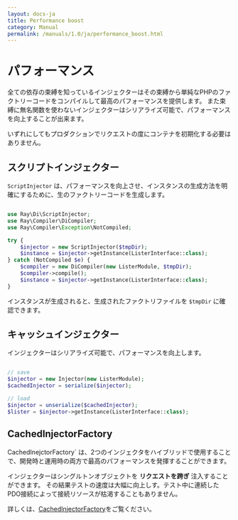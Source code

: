 ```yaml
---
layout: docs-ja
title: Performance boost
category: Manual
permalink: /manuals/1.0/ja/performance_boost.html
---
```

# パフォーマンス

全ての依存の束縛を知っているインジェクターはその束縛から単純なPHPのファクトリーコードをコンパイルして最高のパフォーマンスを提供します。 また束縛に無名関数を使わないインジェクターはシリアライズ可能で、パフォーマンスを向上することが出来ます。

いずれにしてもプロダクションでリクエストの度にコンテナを初期化する必要はありません。

## スクリプトインジェクター

`ScriptInjector` は、パフォーマンスを向上させ、インスタンスの生成方法を明確にするために、生のファクトリーコードを生成します。

```php

use Ray\Di\ScriptInjector;
use Ray\Compiler\DiCompiler;
use Ray\Compiler\Exception\NotCompiled;

try {
    $injector = new ScriptInjector($tmpDir);
    $instance = $injector->getInstance(ListerInterface::class);
} catch (NotCompiled $e) {
    $compiler = new DiCompiler(new ListerModule, $tmpDir);
    $compiler->compile();
    $instance = $injector->getInstance(ListerInterface::class);
}
```
インスタンスが生成されると、生成されたファクトリファイルを `$tmpDir` に確認できます。

## キャッシュインジェクター

インジェクターはシリアライズ可能で、パフォーマンスを向上します。

```php

// save
$injector = new Injector(new ListerModule);
$cachedInjector = serialize($injector);

// load
$injector = unserialize($cachedInjector);
$lister = $injector->getInstance(ListerInterface::class);

```

## CachedInjectorFactory

CachedInejctorFactory` は、2つのインジェクタをハイブリッドで使用することで、開発時と運用時の両方で最高のパフォーマンスを発揮することができます。

インジェクターはシングルトンオブジェクトを **リクエストを跨ぎ** 注入することができます。
その結果テストの速度は大幅に向上しす。テスト中に連続したPDO接続によって接続リソースが枯渇することもありません。

詳しくは、[CachedInjectorFactory](https://github.com/ray-di/Ray.Compiler/issues/75)をご覧ください。
